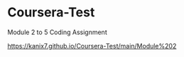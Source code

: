 # Coursera-Test
Module 2 to 5 Coding Assignment

https://kanix7.github.io/Coursera-Test/main/Module%202
